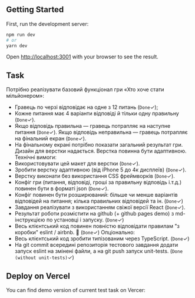 ## Getting Started

First, run the development server:

```bash
npm run dev
# or
yarn dev
```

Open [http://localhost:3001](http://localhost:3001) with your browser to see the result.

## Task

Потрібно реалізувати базовий функціонал гри «Хто хоче стати мільйонером»:

- Гравець по черзі відповідає на одне з 12 питань (`Done`✓);
- Кожне питання має 4 варіанти відповіді й тільки одну правильну (`Done`✓).
- Якщо відповідь правильна — гравець потрапляє на наступне питання (`Done`✓).
  Якщо відповідь неправильна — гравець потрапляє на фінальний екран (`Done`✓).
- На фінальному екрані потрібно показати загальний результат гри. Дизайн
  для верстки надається. Верстка повинна бути адаптивною. Технічні вимоги:
- Використовувати цей макет для верстки (`Done`✓).
- Зробити верстку адаптивною (від iPhone 5 до 4к дисплеїв) (`Done`✓).
- Верстку виконати без використання CSS фреймворків (`Done`✓).
- Конфіг гри (питання, відповіді, гроші за правильну відповідь і.т.д.) повинен
  бути в форматі json (`Done`✓).
- Конфіг повинен бути розширюваний: більше чи менше варіантів відповідей
  на питання; кілька правильних відповідей та ін. (`Done`✓)
- Завдання реалізувати з використанням свіжої версії React  (`Done`✓).
- Результат роботи розмістити на github (+ github pages demo) з
  md-інструкцією по установці і запуску. (`Done`✓)
- Весь клієнтський код повинен повністю відповідати правилам "з коробки" eslint / airbnb.
  🙂  (`Done`✓)
  Опціонально:
- Весь клієнтський код зробити типізованим через TypeScript. (`Done`✓)
- На git commit всередині репозиторія тестового завдання додати запуск
  eslint на змінені файли, а на git push запуск unit-tests.  (`Done (without unit-tests)`✓)

## Deploy on Vercel

You can find demo version of current test task on Vercer: []()
